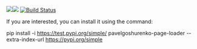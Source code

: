 <a href="https://codeclimate.com/github/PavelGoshurenko/python-project-lvl3/maintainability"><img src="https://api.codeclimate.com/v1/badges/4da33bb5f6c15b1053be/maintainability" /></a><a href="https://codeclimate.com/github/PavelGoshurenko/python-project-lvl3/test_coverage"><img src="https://api.codeclimate.com/v1/badges/4da33bb5f6c15b1053be/test_coverage" /></a>
[![Build Status](https://travis-ci.org/PavelGoshurenko/python-project-lvl3.svg?branch=master)](https://travis-ci.org/PavelGoshurenko/python-project-lvl3)


If you are interested, you can install it using the command:

pip install -i https://test.pypi.org/simple/ pavelgoshurenko-page-loader --extra-index-url https://pypi.org/simple



